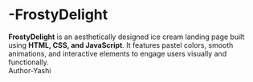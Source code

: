 # -FrostyDelight
**FrostyDelight** is an aesthetically designed ice cream landing page built using **HTML, CSS, and JavaScript**. It features pastel colors, smooth animations, and interactive elements to engage users visually and functionally.
<br>
Author-Yashi 
